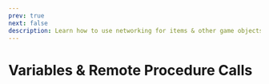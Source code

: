 ```yaml
---
prev: true
next: false
description: Learn how to use networking for items & other game objects.
---
```


# Variables & Remote Procedure Calls


